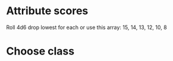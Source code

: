 # Attribute scores
Roll 4d6 drop lowest for each or use this array: 15, 14, 13, 12, 10, 8

# Choose class

